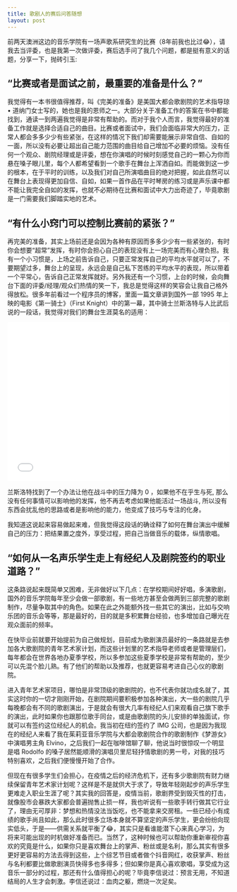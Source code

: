```yaml
---
title: 歌剧人的赛后问答随想
layout: post
---
```


前两天澳洲这边的音乐学院有一场声歌系研究生的比赛（8年前我也比过😂），请我去当评委，也是我第一次做评委，赛后选手问了我几个问题，都是挺有意义的话题，分享一下，抛砖引玉:

## “比赛或者是面试之前，最重要的准备是什么？”

我觉得有一本书很值得推荐，叫《完美的准备》是美国大都会歌剧院的艺术指导琼 • 道纳门女士写的，她也是我的恩师之一。大部分关于准备工作的答案在书中都能找到，通读一到两遍我觉得是非常有帮助的。而对于我个人而言，我觉得最好的准备工作就是选择合适自己的曲目。比赛或者面试中，我们会面临非常大的压力，正常人都会多多少少有些紧张，在这样的情况下我们却需要能展示非常自信、自如的一面，所以没有必要让超出自己能力范围的曲目给自己增加不必要的烦恼。没有任何一个观众、剧院经理或是评委，想在你演唱的时候时刻感觉自己的一颗心为你而悬在嗓子眼儿里，每个人都希望看到一个歌手在舞台上浑洒自如。而能做到这一步的根本，在于平时的训练，以及我们对自己所演唱曲目的绝对把握，如此自然可以在舞台上表现得更加自信、自如，如果一首作品在平时琴房的练习或是声乐课中都不能让我完全自如的发挥，也就不必期待在比赛和面试中大力出奇迹了，毕竟歌剧是一门需要我们脚踏实地的艺术。

## “有什么小窍门可以控制比赛前的紧张？”

再完美的准备，其实上场前还是会因为各种有原因而多多少少有一些紧张的，有时你会想要“超常”发挥，有时你会担心自己的表现没有上一场完美而有心理负担。我有一个小习惯是，上场之前告诉自己，只要正常发挥自己的平均水平就可以了，不要期望过多，舞台上的呈现，永远会是自己私下苦练的平均水平的表现，所以带着一个平常心，告诉自己正常发挥就好。另外我还有一个习惯，上台的时候，会向舞台下面的评委/经理/观众们热情的笑一下，我总是觉得这样的笑容会让我自己格外得放松。很多年前看过一个程序员的博客，里面一篇文章讲到国外一部 1995 年上映的电影《第一骑士》（First Knight）中的第一幕，其中骑士兰斯洛特与人比武后说的一段话，我觉得对我们的舞台生涯莫名的适用：

<iframe height='360' scrolling='no' title='兰斯洛特：你还要将自己的生死置之度外' src='//player.bilibili.com/player.html?bvid=BV1w5411h7Bx&page=1' frameborder='no' allowtransparency='true' allowfullscreen='true' style='width: 100%;'>兰斯洛特：你还要将自己的生死置之度外
</iframe>


兰斯洛特找到了一个办法让他在战斗中的压力降为 0 ，如果他不在乎生与死, 那么没有任何事情可以影响他的发挥，他不再去考虑如果他能活过一场战斗, 所以没有东西会扰乱他的思路或者是影响他的能力，他变成了技巧与专注的化身。

我知道这说起来容易做起来难，但我觉得这段话的确诠释了如何在舞台演出中缓解自己的压力：把结果置之度外，享受过程，把自己当做音乐的载体，纵情歌唱。

## “如何从一名声乐学生走上有经纪人及剧院签约的职业道路？” 

这条路说起来既简单又困难，无非做好以下几点：在学校期间好好唱，多演歌剧，国外的音乐学院每年至少会做一部歌剧，有一些地方甚至会做两到三部完整的歌剧制作，尽量争取其中的角色。如果在此之外能额外找一些其它的演出，比如与交响乐团的音乐会等等，那是最好的，目的就是多积累舞台经验，也多增加自己曝光在观众面前的频率。

在快毕业前就要开始提前为自己做规划，目前成为歌剧演员最好的一条路就是去参加各大歌剧院的青年艺术家计划，而这些计划里的艺术指导老师或者是管理层们，每年都会在世界各地办夏季学校，所以多参加这些夏季学校是非常有帮助的，至少可以先混个脸儿熟。有了他们的帮助以及推荐，也就更容易考进自己心仪的歌剧院。

进入青年艺术家项目，哪怕是非常顶级的歌剧院的，也不代表你就功成名就了，其实这时你的一切才刚刚开始，在剧院期间要积极参加各种演出，大一些的剧院几乎每晚都会有不同的歌剧演出，于是就会有很大几率有经纪人们来观看自己旗下歌手的演出，此时如果你也跟那位歌手同台，或是由歌剧院的头儿安排的单独面试，你就可以有签约这位经纪人的机会。我当初在纽约签约了 IMG 公司，也是因为我现在的经纪人来看了我在茱莉亚音乐学院与大都会歌剧院合作的歌剧制作《梦游女》中演唱男主角 Elvino，之后我们一起在咖啡馆聊了聊，他说当时很惊叹一个明显是唱 Rodolfo 的嗓子居然能顺滑的演唱贝里尼轻抒情歌剧的男一号，对我的技巧特别喜欢，之后我们便慢慢开始了合作。

但现在有很多学生们会担心，在疫情之后的经济危机下，还有多少歌剧院有财力继续保留青年艺术家计划呢？这样是不是就供大于求了，导致年轻刚起步的声乐学生更难走入职业生涯了呢？其实我的回答是，疫情当前，歌剧界受到毁灭性的打击，就像股市会暴跌大家都会普遍抛售止损一样，我也听说有一些歌手转行做其它行业了，理由无可厚非：梦想和热情没法当饭吃，也不能拿来交房租。一些已经小有成绩的歌手尚且如此，那么此时很多立场本身就不算坚定的声乐学生，更会纷纷向现实低头，于是——供需关系就平衡了😂，其实只是看谁能潜下心来真心学习，为将来可能出现的时机做好准备而已。当然了，这种时候也可以帮助你重新审视你喜欢的究竟是什么，如果你只是喜欢舞台上的掌声、粉丝或是名利，那么其实有很多更好更容易的方法去得到这些，上个综艺节目或者做个抖音网红，收获掌声、粉丝与名利都要比做歌剧演员快得多也多得多；但如果你是真心喜欢歌唱，享受成为这音乐一部分的过程，那还有什么值得担心的呢？毕竟李信说过：预言无用，不知道结局的人生才会刺激。李信还说过：血肉之躯，燃烧一次足矣。



